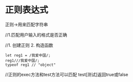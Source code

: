 # 正则表达式

正则->用来匹配字符串

//1.匹配用户输入的格式是否正确

//1. 创建正则 2. 构造函数

~~~
let reg1 = /我爱中国/;
reg1///我爱中国/;
typeof reg1 // "object"
~~~

//正则的exec方法和test方法可以匹配  test[测试]返回true或false

